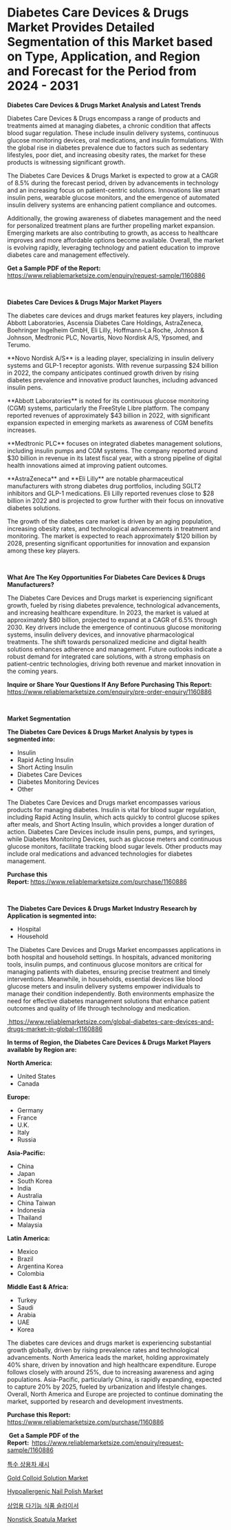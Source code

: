 <p><h1>Diabetes Care Devices & Drugs Market Provides Detailed Segmentation of this Market based on Type, Application, and Region and Forecast for the Period from 2024 - 2031</h1></p><p><strong>Diabetes Care Devices & Drugs Market Analysis and Latest Trends</strong></p>
<p><p>Diabetes Care Devices & Drugs encompass a range of products and treatments aimed at managing diabetes, a chronic condition that affects blood sugar regulation. These include insulin delivery systems, continuous glucose monitoring devices, oral medications, and insulin formulations. With the global rise in diabetes prevalence due to factors such as sedentary lifestyles, poor diet, and increasing obesity rates, the market for these products is witnessing significant growth.</p><p>The Diabetes Care Devices & Drugs Market is expected to grow at a CAGR of 8.5% during the forecast period, driven by advancements in technology and an increasing focus on patient-centric solutions. Innovations like smart insulin pens, wearable glucose monitors, and the emergence of automated insulin delivery systems are enhancing patient compliance and outcomes.</p><p>Additionally, the growing awareness of diabetes management and the need for personalized treatment plans are further propelling market expansion. Emerging markets are also contributing to growth, as access to healthcare improves and more affordable options become available. Overall, the market is evolving rapidly, leveraging technology and patient education to improve diabetes care and management effectively.</p></p>
<p><strong>Get a Sample PDF of the Report:&nbsp;</strong> <a href="https://www.reliablemarketsize.com/enquiry/request-sample/1160886">https://www.reliablemarketsize.com/enquiry/request-sample/1160886</a></p>
<p>&nbsp;</p>
<p><strong>Diabetes Care Devices & Drugs Major Market Players</strong></p>
<p><p>The diabetes care devices and drugs market features key players, including Abbott Laboratories, Ascensia Diabetes Care Holdings, AstraZeneca, Boehringer Ingelheim GmbH, Eli Lilly, Hoffmann-La Roche, Johnson & Johnson, Medtronic PLC, Novartis, Novo Nordisk A/S, Ypsomed, and Terumo. </p><p>**Novo Nordisk A/S** is a leading player, specializing in insulin delivery systems and GLP-1 receptor agonists. With revenue surpassing $24 billion in 2022, the company anticipates continued growth driven by rising diabetes prevalence and innovative product launches, including advanced insulin pens.</p><p>**Abbott Laboratories** is noted for its continuous glucose monitoring (CGM) systems, particularly the FreeStyle Libre platform. The company reported revenues of approximately $43 billion in 2022, with significant expansion expected in emerging markets as awareness of CGM benefits increases. </p><p>**Medtronic PLC** focuses on integrated diabetes management solutions, including insulin pumps and CGM systems. The company reported around $30 billion in revenue in its latest fiscal year, with a strong pipeline of digital health innovations aimed at improving patient outcomes.</p><p>**AstraZeneca** and **Eli Lilly** are notable pharmaceutical manufacturers with strong diabetes drug portfolios, including SGLT2 inhibitors and GLP-1 medications. Eli Lilly reported revenues close to $28 billion in 2022 and is projected to grow further with their focus on innovative diabetes solutions.</p><p>The growth of the diabetes care market is driven by an aging population, increasing obesity rates, and technological advancements in treatment and monitoring. The market is expected to reach approximately $120 billion by 2028, presenting significant opportunities for innovation and expansion among these key players.</p></p>
<p>&nbsp;</p>
<p><strong>What Are The Key Opportunities For Diabetes Care Devices & Drugs Manufacturers?</strong></p>
<p><p>The Diabetes Care Devices and Drugs market is experiencing significant growth, fueled by rising diabetes prevalence, technological advancements, and increasing healthcare expenditure. In 2023, the market is valued at approximately $80 billion, projected to expand at a CAGR of 6.5% through 2030. Key drivers include the emergence of continuous glucose monitoring systems, insulin delivery devices, and innovative pharmacological treatments. The shift towards personalized medicine and digital health solutions enhances adherence and management. Future outlooks indicate a robust demand for integrated care solutions, with a strong emphasis on patient-centric technologies, driving both revenue and market innovation in the coming years.</p></p>
<p><strong>Inquire or Share Your Questions If Any Before Purchasing This Report:</strong> <a href="https://www.reliablemarketsize.com/enquiry/pre-order-enquiry/1160886">https://www.reliablemarketsize.com/enquiry/pre-order-enquiry/1160886</a></p>
<p>&nbsp;</p>
<p><strong>Market Segmentation</strong></p>
<p><strong>The Diabetes Care Devices & Drugs Market Analysis by types is segmented into:</strong></p>
<p><ul><li>Insulin</li><li>Rapid Acting Insulin</li><li>Short Acting Insulin</li><li>Diabetes Care Devices</li><li>Diabetes Monitoring Devices</li><li>Other</li></ul></p>
<p><p>The Diabetes Care Devices and Drugs market encompasses various products for managing diabetes. Insulin is vital for blood sugar regulation, including Rapid Acting Insulin, which acts quickly to control glucose spikes after meals, and Short Acting Insulin, which provides a longer duration of action. Diabetes Care Devices include insulin pens, pumps, and syringes, while Diabetes Monitoring Devices, such as glucose meters and continuous glucose monitors, facilitate tracking blood sugar levels. Other products may include oral medications and advanced technologies for diabetes management.</p></p>
<p><strong>Purchase this Report:&nbsp;</strong><a href="https://www.reliablemarketsize.com/purchase/1160886">https://www.reliablemarketsize.com/purchase/1160886</a></p>
<p>&nbsp;</p>
<p><strong>The Diabetes Care Devices & Drugs Market Industry Research by Application is segmented into:</strong></p>
<p><ul><li>Hospital</li><li>Household</li></ul></p>
<p><p>The Diabetes Care Devices and Drugs Market encompasses applications in both hospital and household settings. In hospitals, advanced monitoring tools, insulin pumps, and continuous glucose monitors are critical for managing patients with diabetes, ensuring precise treatment and timely interventions. Meanwhile, in households, essential devices like blood glucose meters and insulin delivery systems empower individuals to manage their condition independently. Both environments emphasize the need for effective diabetes management solutions that enhance patient outcomes and quality of life through technology and medication.</p></p>
<p><a href="https://www.reliablemarketsize.com/global-diabetes-care-devices-and-drugs-market-in-global-r1160886">&nbsp;https://www.reliablemarketsize.com/global-diabetes-care-devices-and-drugs-market-in-global-r1160886</a></p>
<p><strong>In terms of Region, the Diabetes Care Devices & Drugs Market Players available by Region are:</strong></p>
<p>
    <p> <strong> North America: </strong>
        <ul>
            <li>United States</li>
            <li>Canada</li>
        </ul>
        </p> 
    <p> <strong> Europe: </strong>
        <ul>
            <li>Germany</li>
            <li>France</li>
            <li>U.K.</li>
            <li>Italy</li>
            <li>Russia</li>
        </ul>
        </p> 
    <p> <strong> Asia-Pacific: </strong>
        <ul>
            <li>China</li>
            <li>Japan</li>
            <li>South Korea</li>
            <li>India</li>
            <li>Australia</li>
            <li>China Taiwan</li>
            <li>Indonesia</li>
            <li>Thailand</li>
            <li>Malaysia</li>
        </ul>
        </p> 
    <p> <strong> Latin America: </strong>
        <ul>
            <li>Mexico</li>
            <li>Brazil</li>
            <li>Argentina Korea</li>
            <li>Colombia</li>
        </ul>
        </p> 
    <p> <strong> Middle East & Africa: </strong>
        <ul>
            <li>Turkey</li>
            <li>Saudi</li>
            <li>Arabia</li>
            <li>UAE</li>
            <li>Korea</li>
        </ul>
    </p>
    </p>
<p><p>The diabetes care devices and drugs market is experiencing substantial growth globally, driven by rising prevalence rates and technological advancements. North America leads the market, holding approximately 40% share, driven by innovation and high healthcare expenditure. Europe follows closely with around 25%, due to increasing awareness and aging populations. Asia-Pacific, particularly China, is rapidly expanding, expected to capture 20% by 2025, fueled by urbanization and lifestyle changes. Overall, North America and Europe are projected to continue dominating the market, supported by research and development investments.</p></p>
<p><strong>Purchase this Report: </strong><a href="https://www.reliablemarketsize.com/purchase/1160886">https://www.reliablemarketsize.com/purchase/1160886</a></p>
<p>&nbsp;<strong>Get a Sample PDF of the Report:&nbsp;&nbsp;</strong><a href="https://www.reliablemarketsize.com/enquiry/request-sample/1160886">https://www.reliablemarketsize.com/enquiry/request-sample/1160886</a></p>
<p><strong></strong></p>
<p><p><a href="https://medium.com/@vishal_nakeshree/specialty-commercial-vehicles-chassis-market-%EC%9D%98-%EA%B8%80%EB%A1%9C%EB%B2%8C-%EC%8B%9C%EC%9E%A5-%EA%B0%9C%EC%9A%94%EB%8A%94-%EC%A0%84-%EC%84%B8%EA%B3%84-%EB%B0%8F-%EC%A3%BC%EC%9A%94-%EC%8B%9C%EC%9E%A5%EC%9D%98-%EC%82%B0%EC%97%85%EC%97%90-%EC%98%81%ED%96%A5%EC%9D%84-%EB%AF%B8%EC%B9%98%EB%8A%94-%EC%A3%BC%EC%9A%94-%ED%8A%B8%EB%A0%8C%EB%93%9C%EC%97%90-%EB%8C%80%ED%95%9C-932e67dad9c7">특수 상용차 섀시</a></p><p><a href="https://issuu.com/reportprime-2/docs/gold-colloid-solution-market-size-2_f0fdc1564138ae">Gold Colloid Solution Market</a></p><p><a href="https://www.linkedin.com/pulse/navigating-global-hypoallergenic-nail-polish-market-from-w2vqc?trackingId=40zDJXk2SJmcjlgF3VQVHw%3D%3D">Hypoallergenic Nail Polish Market</a></p><p><a href="https://medium.com/@vishal_nakeshree/%EC%84%B8%EA%B3%84-commercial-multifunctional-food-slicer-market-%EC%9D%80-2024%EC%97%90%EC%84%9C-2031%EB%A1%9C-%EC%97%B0%ED%8F%89%EA%B7%A0-%EC%A6%9D%EA%B0%80%EC%9C%A8%EC%9D%84-%EB%B3%B4%EC%9D%BC-%EA%B2%83%EC%9C%BC%EB%A1%9C-%EC%98%88%EC%83%81%EB%90%A9%EB%8B%88%EB%8B%A4-3e0a3dd1f8a8">상업용 다기능 식품 슬라이서</a></p><p><a href="https://www.linkedin.com/pulse/nonstick-spatula-industry-analysis-report-its-market-size-growing-o4b8c?trackingId=oZGcxw%2BhRmmfb6nRkTkGUg%3D%3D">Nonstick Spatula Market</a></p></p>